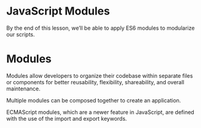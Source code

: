 # JavaScript Modules

By the end of this lesson, we’ll be able to apply ES6 modules to modularize our scripts.

# Modules

Modules allow developers to organize their codebase within separate files or components for better reusability, flexibility, shareability, and overall maintenance.

Multiple modules can be composed together to create an application.

ECMAScript modules, which are a newer feature in JavaScript, are defined with the use of the import and export keywords.

